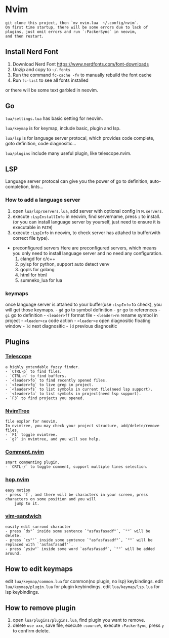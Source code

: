 # Nvim
    git clone this project, then `mv nvim.lua  ~/.config/nvim`.
    On first time startup, there will be some errors due to lack of plugins, just omit errors and run `:PackerSync` in neovim,
    and then restart.

## Install Nerd Font
1. Download Nerd Font https://www.nerdfonts.com/font-downloads
2. Unzip and copy to `~/.fonts`
3. Run the command `fc-cache -fv` to manually rebuild the font cache
4. Run `fc-list` to see all fonts installed

or there will be some text garbled in neovim.

## Go

`lua/settings.lua` has basic setting for neovim.

`lua/keymap` is for keymap, include basic, plugin and lsp.

`lua/lsp` is for language server protocal, which provides code complete, goto definition, code diagnositic...

`lua/plugins` include many useful plugin, like telescope.nvim.

## LSP
Language server protocal can give you the power of go to definition, auto-completion, lints...

### How to add a language server

1. open `lua/lsp/servers.lua`, add server with optional config in `M.servers`.
2. execute `:LspInstallInfo` in neovim, find servername, press `i` to install.
(or you can install language server by yourself, just need to ensure it is executable in `PATH`)
3. execute `:LspInfo` in neovim, to check server has attahed to buffer(with correct file type).

- preconfigured servers
    Here are preconfigured servers, which means you only need to install language server and no need any 
    configuration.
    1. clangd for c/c++
    2. pylsp for python, support auto detect venv
    3. gopls for golang
    4. html for html
    5. sumneko_lua for lua

### keymaps
once language server is attahed to your buffer(use `:LspInfo` to check), you will get those keymaps.
    - `gd` go to symbol definition
    - `gr` go to references
    - `gi` go to definition
    - `<leader>ff` format file
    - `<leader>rn` rename symbol in project
    - `<leader>ca` code action
    - `<leader>e` open diagnositic floating window
    - `]d` next diagnositic
    - `[d` previous diagnositic

## Plugins

### [Telescope](https://github.com/nvim-telescope/telescope.nvim)
    a highly extendable fuzzy finder.
    - `CTRL-p` to find files.
    - `CTRL-n` to find buffers.
    - `<leader>fo` to find recently opened files.
    - `<leader>fg` to live grep in project.
    - `<leader>fs` to list symbols in current file(need lsp support).
    - `<leader>fa` to list symbols in project(need lsp support).
    - `F3` to find projects you opened.

### [NvimTree](https://github.com/kyazdani42/nvim-tree.lua)
    file explor for neovim. 
    In nvimtree, you may check your project structure, add/delete/remove files.
    - `F1` toggle nvimtree.
    - `g?` in nvimtree, and you will see help.

### [Comment.nvim](https://github.com/numToStr/Comment.nvim)
    smart commenting plugin.
    - `CRTL-/` to toggle comment, support multiple lines selection.

### [hop.nvim](https://github.com/phaazon/hop.nvim)
    easy motion 
    - press `f`, and there will be characters in your screen, press characters on some position and you will
        jump to it.

### [vim-sandwich](https://github.com/machakann/vim-sandwich)
    easily edit surrond character
    - press `ds"` inside some sentence `"asfasfasadf"`, `""` will be delete.
    - press `cs"'` inside some sentence `"asfasfasadf"`, `""` will be replaced with `'asfasfasadf'`.
    - press `ysiw"` inside some word `asfasfasadf`, `""` will be added around.

## How to edit keymaps

edit `lua/keymap/common.lua` for common(no plugin, no lsp) keybindings.
edit `lua/keymap/plugin.lua` for plugin keybindings.
edit `lua/keymap/lsp.lua` for lsp keybindings.

## How to remove plugin
1. open `lua/plugins/plugins.lua`, find plugin you want to remove.
2. delete `use xxx`, save file, execute `:source%`, execute `:PackerSync`, press `y` to confirm delete.
